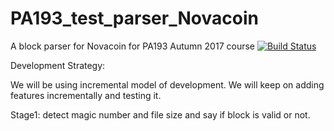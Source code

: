 # PA193_test_parser_Novacoin
A block parser for Novacoin for PA193 Autumn 2017 course
[![Build Status](https://travis-ci.org/arvindrao7589/PA193_test_parser_Novacoin.svg?branch=master)](https://travis-ci.org/arvindrao7589/PA193_test_parser_Novacoin)

Development Strategy:

We will be using incremental model of development.
We will keep on adding features incrementally and testing it.

Stage1: detect magic number and file size and say if block is valid or not.

